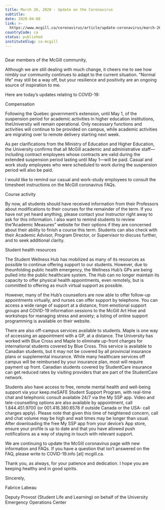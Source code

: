 ```yaml
---
title: March 26, 2020 - Update on the Coronavirus
subtitle: 
date: 2020-04-08
link: >-
  https://www.mcgill.ca/coronavirus/article/update-coronavirus/march-26-2020-update-coronavirus
countryCode: ca
status: published
instituteSlug: ca-mcgill
---
```

![]()

Dear members of the McGill community,

Although we are still dealing with much change, it cheers me to see how nimbly our community continues to adapt to the current situation. “Normal life” may still be a way off, but your resilience and positivity are an ongoing source of inspiration to me.

Here are today’s updates relating to COVID-19:

Compensation

Following the Quebec government’s extension, until May 1, of the suspension period for academic activities in higher education institutions, theUniversity will remain operational. Only necessary functions and activities will continue to be provided on campus, while academic activities are migrating over to remote delivery starting next week.

As per clarifications from the Ministry of Education and Higher Education, the University confirms that all McGill academic and administrative staff—including contract employees whose contracts are valid during the extended suspension period lasting until May 1—will be paid. Casual and work study employees who were scheduled to work during the suspension period will also be paid.

I would like to remind our casual and work-study employees to consult the timesheet instructions on the McGill coronavirus FAQs.

Course activity

By now, all students should have received information from their Professors about modifications to their courses for the remainder of the term. If you have not yet heard anything, please contact your Instructor right away to ask for this information. I also want to remind students to review the“Academic Measures” website for their options if they are concerned about their ability to finish a course this term. Students can also check with their Academic Advisor, Program Director, or Supervisor to discuss further, and to seek additional clarity.

Student health resources

The Student Wellness Hub has mobilized as many of its resources as possible to continue offering support to our students. However, due to theunfolding public health emergency, the Wellness Hub’s GPs are being pulled into the public healthcare system. The Hub can no longer maintain its capacity to offer physical health appointments, even remotely, but is committed to offering as much virtual support as possible.

However, many of the Hub’s counsellors are now able to offer follow-up appointments virtually, and nurses can offer support by telephone. You can access a wide range of support at a distance, from emotional support groups and COVID-19 information sessions to the McGill Art Hive and workshops for managing stress and anxiety; a listing of online support programming is available on their website.

There are also off-campus services available to students. Maple is one way of accessing an appointment with a GP, at a distance. The University has worked with Blue Cross and Maple to eliminate up-front charges for international students covered by Blue Cross. This service is available to Canadian students, but it may not be covered by all provincial insurance plans or supplemental insurance. While many healthcare services off campus will be reimbursed by your insurance plan, most will require payment up front. Canadian students covered by StudentCare insurance can get reduced rates by visiting providers that are part of the StudentCare network.

Students also have access to free, remote mental health and well-being support via your keep.meSAFE Student Support Program, with real-time chat and telephonic consult available 24/7 via the My SSP app. Video and tele-counselling options are also available by appointment, call 1.844.451.9700 (or 001.416.380.6578 if outside Canada or the USA- call charges apply). Please note that given this time of heightened concern, call and chat volume may be high and wait times may be longer than usual. After downloading the free My SSP app from your device’s App store, ensure your profile is up to date and that you have allowed push notifications as a way of staying in touch with relevant support.

We are continuing to update the McGill coronavirus page with new information and FAQs. If you have a question that isn’t answered on the FAQ, please write to COVID-19.info [at] mcgill.ca.

Thank you, as always, for your patience and dedication. I hope you are keeping healthy and in good spirits.

Sincerely,

Fabrice Labeau

Deputy Provost (Student Life and Learning) on behalf of the University Emergency Operations Center